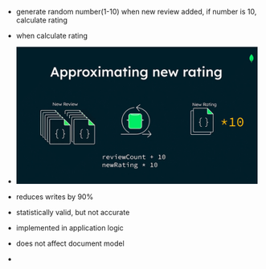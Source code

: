 - generate random number(1-10) when new review added, if number is 10, calculate rating
- when calculate rating
- ![](https://raw.githubusercontent.com/Synergy-io/Notes.io/main/assets/Pasted%20image%2020250301110844.png)
- reduces writes by 90%
- statistically valid, but not accurate

- implemented in application logic
- does not affect document model
- 